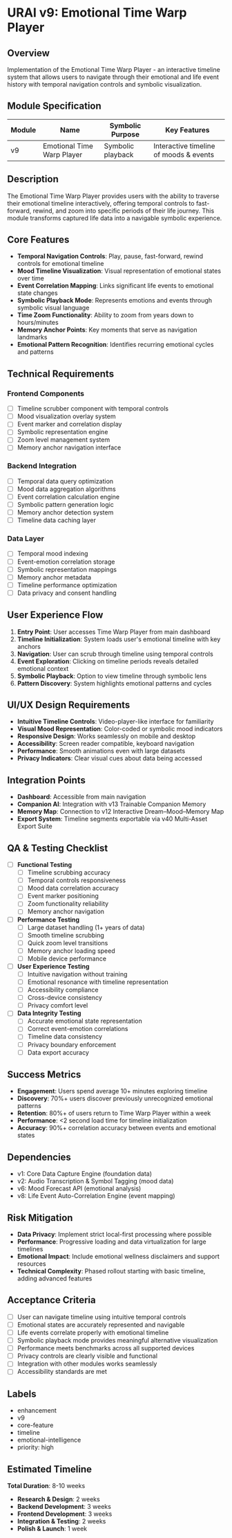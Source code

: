 # URAI v9: Emotional Time Warp Player

## Overview
Implementation of the Emotional Time Warp Player - an interactive timeline system that allows users to navigate through their emotional and life event history with temporal navigation controls and symbolic visualization.

## Module Specification
| Module | Name | Symbolic Purpose | Key Features |
|---|---|---|---|
| v9 | Emotional Time Warp Player | Symbolic playback | Interactive timeline of moods & events |

## Description
The Emotional Time Warp Player provides users with the ability to traverse their emotional timeline interactively, offering temporal controls to fast-forward, rewind, and zoom into specific periods of their life journey. This module transforms captured life data into a navigable symbolic experience.

## Core Features
- **Temporal Navigation Controls**: Play, pause, fast-forward, rewind controls for emotional timeline
- **Mood Timeline Visualization**: Visual representation of emotional states over time
- **Event Correlation Mapping**: Links significant life events to emotional state changes
- **Symbolic Playback Mode**: Represents emotions and events through symbolic visual language
- **Time Zoom Functionality**: Ability to zoom from years down to hours/minutes
- **Memory Anchor Points**: Key moments that serve as navigation landmarks
- **Emotional Pattern Recognition**: Identifies recurring emotional cycles and patterns

## Technical Requirements

### Frontend Components
- [ ] Timeline scrubber component with temporal controls
- [ ] Mood visualization overlay system
- [ ] Event marker and correlation display
- [ ] Symbolic representation engine
- [ ] Zoom level management system
- [ ] Memory anchor navigation interface

### Backend Integration
- [ ] Temporal data query optimization
- [ ] Mood data aggregation algorithms
- [ ] Event correlation calculation engine
- [ ] Symbolic pattern generation logic
- [ ] Memory anchor detection system
- [ ] Timeline data caching layer

### Data Layer
- [ ] Temporal mood indexing
- [ ] Event-emotion correlation storage
- [ ] Symbolic representation mappings
- [ ] Memory anchor metadata
- [ ] Timeline performance optimization
- [ ] Data privacy and consent handling

## User Experience Flow
1. **Entry Point**: User accesses Time Warp Player from main dashboard
2. **Timeline Initialization**: System loads user's emotional timeline with key anchors
3. **Navigation**: User can scrub through timeline using temporal controls
4. **Event Exploration**: Clicking on timeline periods reveals detailed emotional context
5. **Symbolic Playback**: Option to view timeline through symbolic lens
6. **Pattern Discovery**: System highlights emotional patterns and cycles

## UI/UX Design Requirements
- **Intuitive Timeline Controls**: Video-player-like interface for familiarity
- **Visual Mood Representation**: Color-coded or symbolic mood indicators
- **Responsive Design**: Works seamlessly on mobile and desktop
- **Accessibility**: Screen reader compatible, keyboard navigation
- **Performance**: Smooth animations even with large datasets
- **Privacy Indicators**: Clear visual cues about data being accessed

## Integration Points
- **Dashboard**: Accessible from main navigation
- **Companion AI**: Integration with v13 Trainable Companion Memory
- **Memory Map**: Connection to v12 Interactive Dream–Mood–Memory Map
- **Export System**: Timeline segments exportable via v40 Multi-Asset Export Suite

## QA & Testing Checklist
- [ ] **Functional Testing**
  - [ ] Timeline scrubbing accuracy
  - [ ] Temporal controls responsiveness
  - [ ] Mood data correlation accuracy
  - [ ] Event marker positioning
  - [ ] Zoom functionality reliability
  - [ ] Memory anchor navigation

- [ ] **Performance Testing**
  - [ ] Large dataset handling (1+ years of data)
  - [ ] Smooth timeline scrubbing
  - [ ] Quick zoom level transitions
  - [ ] Memory anchor loading speed
  - [ ] Mobile device performance

- [ ] **User Experience Testing**
  - [ ] Intuitive navigation without training
  - [ ] Emotional resonance with timeline representation
  - [ ] Accessibility compliance
  - [ ] Cross-device consistency
  - [ ] Privacy comfort level

- [ ] **Data Integrity Testing**
  - [ ] Accurate emotional state representation
  - [ ] Correct event-emotion correlations
  - [ ] Timeline data consistency
  - [ ] Privacy boundary enforcement
  - [ ] Data export accuracy

## Success Metrics
- **Engagement**: Users spend average 10+ minutes exploring timeline
- **Discovery**: 70%+ users discover previously unrecognized emotional patterns
- **Retention**: 80%+ of users return to Time Warp Player within a week
- **Performance**: <2 second load time for timeline initialization
- **Accuracy**: 90%+ correlation accuracy between events and emotional states

## Dependencies
- v1: Core Data Capture Engine (foundation data)
- v2: Audio Transcription & Symbol Tagging (mood data)
- v6: Mood Forecast API (emotional analysis)
- v8: Life Event Auto-Correlation Engine (event mapping)

## Risk Mitigation
- **Data Privacy**: Implement strict local-first processing where possible
- **Performance**: Progressive loading and data virtualization for large timelines
- **Emotional Impact**: Include emotional wellness disclaimers and support resources
- **Technical Complexity**: Phased rollout starting with basic timeline, adding advanced features

## Acceptance Criteria
- [ ] User can navigate timeline using intuitive temporal controls
- [ ] Emotional states are accurately represented and navigable
- [ ] Life events correlate properly with emotional timeline
- [ ] Symbolic playback mode provides meaningful alternative visualization
- [ ] Performance meets benchmarks across all supported devices
- [ ] Privacy controls are clearly visible and functional
- [ ] Integration with other modules works seamlessly
- [ ] Accessibility standards are met

## Labels
- enhancement
- v9
- core-feature
- timeline
- emotional-intelligence
- priority: high

## Estimated Timeline
**Total Duration**: 8-10 weeks
- **Research & Design**: 2 weeks
- **Backend Development**: 3 weeks  
- **Frontend Development**: 3 weeks
- **Integration & Testing**: 2 weeks
- **Polish & Launch**: 1 week